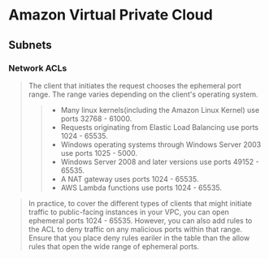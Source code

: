 # Amazon Virtual Private Cloud
## Subnets
### Network ACLs
> The client that initiates the request chooses the ephemeral port range. The range varies depending on the client's operating system.
>>- Many linux kernels(including the Amazon Linux Kernel) use ports 32768 - 61000.
>>- Requests originating from Elastic Load Balancing use ports 1024 - 65535.
>>- Windows operating systems through Windows Server 2003 use ports 1025 - 5000.
>>- Windows Server 2008 and later versions use ports 49152 - 65535.
>>- A NAT gateway uses ports 1024 - 65535.
>>- AWS Lambda functions use ports 1024 - 65535.

> In practice, to cover the different types of clients that might initiate traffic to public-facing instances in your VPC, you can open ephemeral ports 1024 - 65535. However, you can also add rules to the ACL to deny traffic on any malicious ports within that range. Ensure that you place deny rules eariler in the table than the allow rules that open the wide range of ephemeral ports.  

